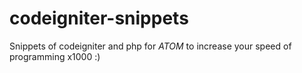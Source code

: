 # codeigniter-snippets
Snippets of codeigniter and php for _ATOM_ to increase your speed of programming x1000 :)
